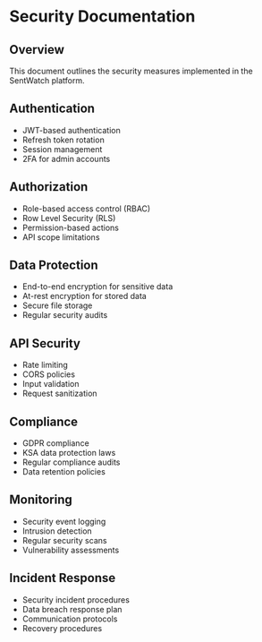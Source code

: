 # Security Documentation

## Overview
This document outlines the security measures implemented in the SentWatch platform.

## Authentication
- JWT-based authentication
- Refresh token rotation
- Session management
- 2FA for admin accounts

## Authorization
- Role-based access control (RBAC)
- Row Level Security (RLS)
- Permission-based actions
- API scope limitations

## Data Protection
- End-to-end encryption for sensitive data
- At-rest encryption for stored data
- Secure file storage
- Regular security audits

## API Security
- Rate limiting
- CORS policies
- Input validation
- Request sanitization

## Compliance
- GDPR compliance
- KSA data protection laws
- Regular compliance audits
- Data retention policies

## Monitoring
- Security event logging
- Intrusion detection
- Regular security scans
- Vulnerability assessments

## Incident Response
- Security incident procedures
- Data breach response plan
- Communication protocols
- Recovery procedures
